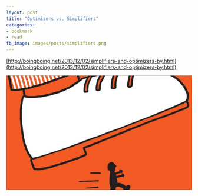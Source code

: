 ```yaml
---
layout: post
title: "Optimizers vs. Simplifiers"
categories:
- bookmark
- read
fb_image: images/posts/simplifiers.png
---
```

[http://boingboing.net/2013/12/02/simplifiers-and-optimizers-by.html](http://boingboing.net/2013/12/02/simplifiers-and-optimizers-by.html)

![Simplifiers](/images/posts/simplifiers.png)

